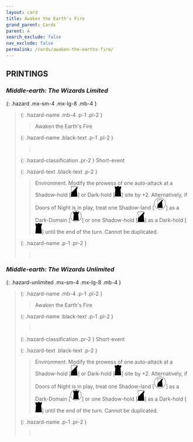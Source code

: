 ```yaml
---
layout: card
title: Awaken the Earth's Fire
grand_parent: Cards
parent: A
search_exclude: false
nav_exclude: false
permalink: /cards/awaken-the-earths-fire/
---
```


## PRINTINGS


### _Middle-earth: The Wizards Limited_

{: .hazard .mx-sm-4 .mx-lg-8 .mb-4 }
> {: .hazard-name .mb-4 .p-1 .pl-2 }
> > <div class="hazard-mp"></div>
> > <div class="card-name">Awaken the Earth's Fire</div>
>
> {: .hazard-name .black-text .p-1 .pl-2 }
> > &nbsp;
>
> {: .hazard-classification .pr-2 }
> Short-event
>
> {: .hazard-text .black-text .p-2 }
> > Environment. Modify the prowess of one auto-attack at a Shadow-hold \[![](/assets/images/shadow-hold.svg)] or Dark-hold \[![](/assets/images/dark-hold.svg)] site by +2. Alternatively, if Doors of Night is in play, treat one Shadow-land \[![](/assets/images/shadow-land.svg)] as a Dark-Domain \[![](/assets/images/dark-domain.svg)] or one Shadow-hold \[![](/assets/images/shadow-hold.svg)] as a Dark-hold \[![](/assets/images/dark-hold.svg)] until the end of the turn. Cannot be duplicated. 
>
> {: .hazard-name .p-1 .pr-2 }
> > <div class="card-shield"></div>
> > <div class="card-corruption">&nbsp;</div>

### _Middle-earth: The Wizards Unlimited_

{: .hazard-unlimited .mx-sm-4 .mx-lg-8 .mb-4 }
> {: .hazard-name .mb-4 .p-1 .pl-2 }
> > <div class="hazard-mp"></div>
> > <div class="card-name">Awaken the Earth's Fire</div>
>
> {: .hazard-name .black-text .p-1 .pl-2 }
> > &nbsp;
>
> {: .hazard-classification .pr-2 }
> Short-event
>
> {: .hazard-text .black-text .p-2 }
> > Environment. Modify the prowess of one auto-attack at a Shadow-hold \[![](/assets/images/shadow-hold.svg)] or Dark-hold \[![](/assets/images/dark-hold.svg)] site by +2. Alternatively, if Doors of Night is in play, treat one Shadow-land \[![](/assets/images/shadow-land.svg)] as a Dark-Domain \[![](/assets/images/dark-domain.svg)] or one Shadow-hold \[![](/assets/images/shadow-hold.svg)] as a Dark-hold \[![](/assets/images/dark-hold.svg)] until the end of the turn. Cannot be duplicated. 
>
> {: .hazard-name .p-1 .pr-2 }
> > <div class="card-shield"></div>
> > <div class="card-corruption-white">&nbsp;</div>

